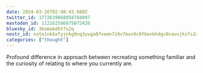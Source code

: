 ```yaml
---
date: 2024-03-26T02:48:43.688Z
twitter_id: 1772639868058784097
mastodon_id: 112162586875872426
bluesky_id: 3komabdht7s2q
nostr_id: note1nk6xfyjnkg9nq3yvga07vemn7z9v7mvx9c0f6enkhdgv8vauvjksfs2a9z
categories: ["thought"]
---
```

Profound difference in approach between recreating something familiar and the curiosity of relating to where you currently are.

